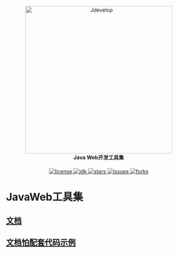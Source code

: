 <div style="text-align: center;">
	<a href="https://www.yuque.com/tanning/yg9ipo"  target="_blank">
	    <img src="https://tannn.cn/images/myProj/Jdevelop.png" width="400" alt="Jdevelop">
	</a>
</div>
<div style="text-align: center;">
	<strong>Java Web开发工具集</strong>
</div>
<div style="text-align: center; margin-top: 20px">
    <a target="_blank" href="https://www.yuque.com/tanning/yg9ipo">
        <img src='https://img.shields.io/github/license/en-o/Jdevelops' alt='license'/>
    </a>
    <a target="_blank" href="https://www.yuque.com/tanning/yg9ipo">
        <img src='https://img.shields.io/badge/JDK-1.8.0_281+-green.svg' alt='jdk'/>
    </a>
    <a target="_blank" href="https://www.yuque.com/tanning/yg9ipo">
        <img src='https://img.shields.io/github/stars/en-o/Jdevelops' alt='stars'/>
    </a>
    <a target="_blank" href="https://www.yuque.com/tanning/yg9ipo">
        <img src='https://img.shields.io/github/issues/en-o/Jdevelops' alt='issues'/>
    </a>
    <a target="_blank" href="https://www.yuque.com/tanning/yg9ipo">
        <img src='	https://img.shields.io/github/forks/en-o/Jdevelops' alt='forks'/>
    </a>
</div>

# JavaWeb工具集
## [文档](https://www.yuque.com/tanning/yg9ipo)
## [文档怕配套代码示例](https://github.com/en-o/Jdevelops-Example)